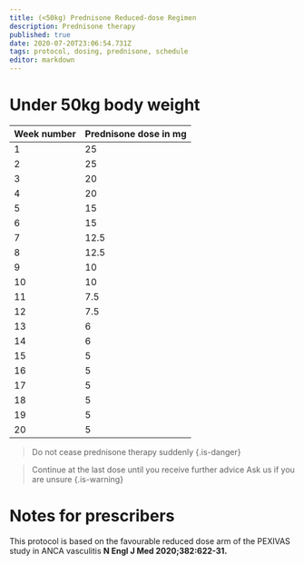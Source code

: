 ```yaml
---
title: (<50kg) Prednisone Reduced-dose Regimen
description: Prednisone therapy
published: true
date: 2020-07-20T23:06:54.731Z
tags: protocol, dosing, prednisone, schedule
editor: markdown
---
```


# Under 50kg body weight

| Week number | Prednisone dose in mg |
|-------------|-----------------------|
| 1           | 25                    |
| 2           | 25                    |
| 3           | 20                    |
| 4           | 20                    |
| 5           | 15                    |
| 6           | 15                    |
| 7           | 12.5                  |
| 8           | 12.5                  |
| 9           | 10                    |
| 10          | 10                    |
| 11          | 7.5                   |
| 12          | 7.5                   |
| 13          | 6                     |
| 14          | 6                     |
| 15          | 5                     |
| 16          | 5                     |
| 17          | 5                     |
| 18          | 5                     |
| 19          | 5                     |
| 20          | 5                     |

> Do not cease prednisone therapy suddenly
{.is-danger}

> Continue at the last dose until you receive further advice
> Ask us if you are unsure
{.is-warning}

 

# Notes for prescribers
This protocol is based on the favourable reduced dose arm of the PEXIVAS study in ANCA vasculitis **N Engl J Med 2020;382:622-31.**
